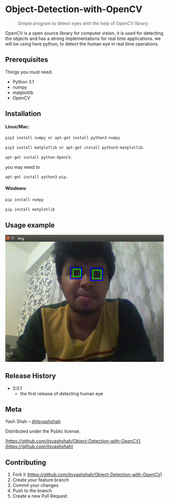 # Object-Detection-with-OpenCV
> Simple program to detect eyes with the help of OpenCV library

OpenCV is a open source library for computer vision, it is used for detecting the objects and has a strong implementations for real time applications. we will be using here python, to detect the human eye in real time operations.


## Prerequisites

Things you must need.
- Python 3.1
- numpy
- matplotlib
- OpenCV

## Installation

#### Linux/Mac:

```sh
pip3 install numpy or apt-get install python3-numpy
```
```sh
pip3 install matplotlib or apt-get install python3-matplotlib.
```
```sh
apt-get install python-OpenCV.
```
you may need to 
```sh
apt-get install python3-pip.
```


#### Windows:

```sh
pip install numpy
```
```sh
pip install matplotlib
```

## Usage example

![](img.png)


## Release History

* 0.0.1
    * the first release of detecting human eye

## Meta

Yash Shah – [@itsyashshah](https://twitter.com/itsyashshah)  

Distributed under the Public license.

[https://github.com/itsyashshah/Object-Detection-with-OpenCV](https://github.com/itsyashshah)

## Contributing

1. Fork it (<https://github.com/itsyashshah/Object-Detection-with-OpenCV>)
2. Create your feature branch 
3. Commit your changes 
4. Push to the branch
5. Create a new Pull Request
